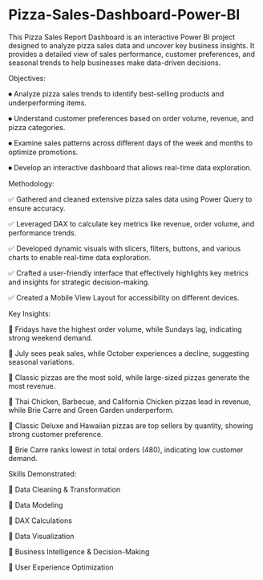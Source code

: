 # Pizza-Sales-Dashboard-Power-BI

This Pizza Sales Report Dashboard is an interactive Power BI project designed to analyze pizza sales data and uncover key business insights. It provides a detailed view of sales performance, customer preferences, and seasonal trends to help businesses make data-driven decisions.


Objectives:

⏺ Analyze pizza sales trends to identify best-selling products and underperforming items.

⏺ Understand customer preferences based on order volume, revenue, and pizza categories.

⏺ Examine sales patterns across different days of the week and months to optimize promotions.

⏺ Develop an interactive dashboard that allows real-time data exploration.


Methodology:

✅ Gathered and cleaned extensive pizza sales data using Power Query to ensure accuracy.

✅ Leveraged DAX to calculate key metrics like revenue, order volume, and performance trends.

✅ Developed dynamic visuals with slicers, filters, buttons, and various charts to enable real-time data exploration.

✅ Crafted a user-friendly interface that effectively highlights key metrics and insights for strategic decision-making.

✅ Created a Mobile View Layout for accessibility on different devices.


Key Insights:

📌 Fridays have the highest order volume, while Sundays lag, indicating strong weekend demand.

📌 July sees peak sales, while October experiences a decline, suggesting seasonal variations.

📌 Classic pizzas are the most sold, while large-sized pizzas generate the most revenue.

📌 Thai Chicken, Barbecue, and California Chicken pizzas lead in revenue, while Brie Carre and Green Garden underperform.

📌 Classic Deluxe and Hawaiian pizzas are top sellers by quantity, showing strong customer preference.

📌 Brie Carre ranks lowest in total orders (480), indicating low customer demand.


Skills Demonstrated:

🔹 Data Cleaning & Transformation

🔹 Data Modeling

🔹 DAX Calculations

🔹 Data Visualization

🔹 Business Intelligence & Decision-Making

🔹 User Experience Optimization

